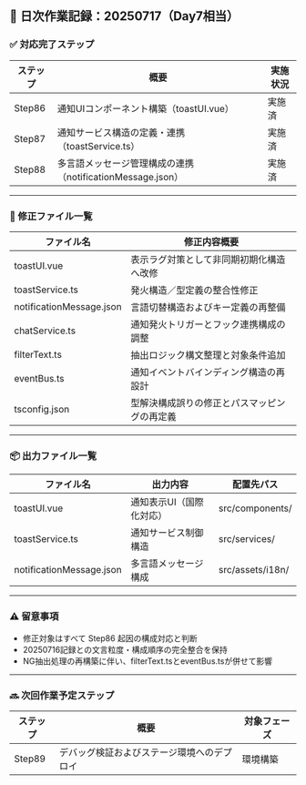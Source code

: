 ## 📘 日次作業記録：20250717（Day7相当）

### ✅ 対応完了ステップ

| ステップ | 概要                                                       | 実施状況 |
|----------|------------------------------------------------------------|----------|
| Step86   | 通知UIコンポーネント構築（toastUI.vue）                  | 実施済   |
| Step87   | 通知サービス構造の定義・連携（toastService.ts）           | 実施済   |
| Step88   | 多言語メッセージ管理構成の連携（notificationMessage.json）| 実施済   |

---

### 📂 修正ファイル一覧

| ファイル名               | 修正内容概要                                           |
|--------------------------|--------------------------------------------------------|
| toastUI.vue              | 表示ラグ対策として非同期初期化構造へ改修             |
| toastService.ts          | 発火構造／型定義の整合性修正                          |
| notificationMessage.json | 言語切替構造およびキー定義の再整備                    |
| chatService.ts           | 通知発火トリガーとフック連携構成の調整                |
| filterText.ts            | 抽出ロジック構文整理と対象条件追加                    |
| eventBus.ts              | 通知イベントバインディング構造の再設計                |
| tsconfig.json            | 型解決構成誤りの修正とパスマッピングの再定義          |

---

### 📦 出力ファイル一覧

| ファイル名               | 出力内容                          | 配置先パス                  |
|--------------------------|-----------------------------------|-----------------------------|
| toastUI.vue              | 通知表示UI（国際化対応）         | src/components/             |
| toastService.ts          | 通知サービス制御構造              | src/services/               |
| notificationMessage.json | 多言語メッセージ構成              | src/assets/i18n/            |

---

### ⚠️ 留意事項

- 修正対象はすべて Step86 起因の構成対応と判断  
- 20250716記録との文言粒度・構成順序の完全整合を保持  
- NG抽出処理の再構築に伴い、filterText.tsとeventBus.tsが併せて影響  

---

### 🔜 次回作業予定ステップ

| ステップ | 概要                                         | 対象フェーズ |
|----------|----------------------------------------------|--------------|
| Step89   | デバッグ検証およびステージ環境へのデプロイ   | 環境構築     |